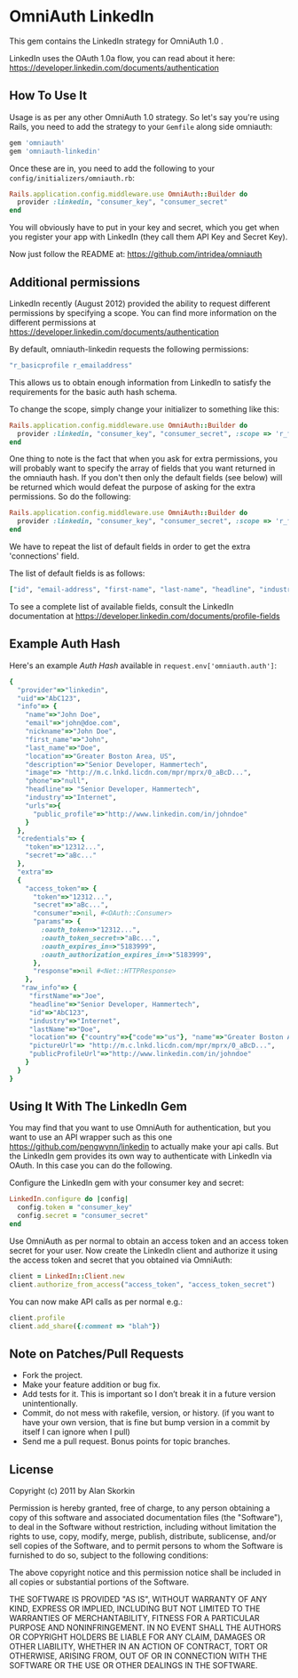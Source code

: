 # OmniAuth LinkedIn

This gem contains the LinkedIn strategy for OmniAuth 1.0 .

LinkedIn uses the OAuth 1.0a flow, you can read about it here: https://developer.linkedin.com/documents/authentication

## How To Use It

Usage is as per any other OmniAuth 1.0 strategy. So let's say you're using Rails, you need to add the strategy to your `Gemfile` along side omniauth:

```ruby
gem 'omniauth'
gem 'omniauth-linkedin'
```

Once these are in, you need to add the following to your `config/initializers/omniauth.rb`:

```ruby
Rails.application.config.middleware.use OmniAuth::Builder do
  provider :linkedin, "consumer_key", "consumer_secret"
end
```

You will obviously have to put in your key and secret, which you get when you register your app with LinkedIn (they call them API Key and Secret Key).

Now just follow the README at: https://github.com/intridea/omniauth

## Additional permissions

LinkedIn recently (August 2012) provided the ability to request different permissions by specifying a scope. You can find more information on the different permissions at https://developer.linkedin.com/documents/authentication

By default, omniauth-linkedin requests the following permissions:

```ruby
"r_basicprofile r_emailaddress"
```

This allows us to obtain enough information from LinkedIn to satisfy the requirements for the basic auth hash schema.

To change the scope, simply change your initializer to something like this:

```ruby
Rails.application.config.middleware.use OmniAuth::Builder do
  provider :linkedin, "consumer_key", "consumer_secret", :scope => 'r_fullprofile r_emailaddress r_network'
end
```

One thing to note is the fact that when you ask for extra permissions, you will probably want to specify the array of fields that you want returned in the omniauth hash. If you don't then only the default fields (see below) will be returned which would defeat the purpose of asking for the extra permissions. So do the following:

```ruby
Rails.application.config.middleware.use OmniAuth::Builder do
  provider :linkedin, "consumer_key", "consumer_secret", :scope => 'r_fullprofile r_emailaddress r_network', :fields => ["id", "email-address", "first-name", "last-name", "headline", "industry", "picture-url", "public-profile-url", "location", "connections"]
end
```

We have to repeat the list of default fields in order to get the extra 'connections' field.

The list of default fields is as follows:

```ruby
["id", "email-address", "first-name", "last-name", "headline", "industry", "picture-url", "public-profile-url", "location"]
```

To see a complete list of available fields, consult the LinkedIn documentation at https://developer.linkedin.com/documents/profile-fields

## Example Auth Hash

Here's an example *Auth Hash* available in `request.env['omniauth.auth']`:

```ruby
{
  "provider"=>"linkedin",
  "uid"=>"AbC123",
  "info"=> {
    "name"=>"John Doe",
    "email"=>"john@doe.com",
    "nickname"=>"John Doe",
    "first_name"=>"John",
    "last_name"=>"Doe",
    "location"=>"Greater Boston Area, US",
    "description"=>"Senior Developer, Hammertech",
    "image"=> "http://m.c.lnkd.licdn.com/mpr/mprx/0_aBcD...",
    "phone"=>"null",
    "headline"=> "Senior Developer, Hammertech",
    "industry"=>"Internet",
    "urls"=>{
      "public_profile"=>"http://www.linkedin.com/in/johndoe"
    }
  },
  "credentials"=> {
    "token"=>"12312...",
    "secret"=>"aBc..."
  },
  "extra"=>
  {
    "access_token"=> {
      "token"=>"12312...",
      "secret"=>"aBc...",
      "consumer"=>nil, #<OAuth::Consumer>
      "params"=> {
        :oauth_token=>"12312...",
        :oauth_token_secret=>"aBc...",
        :oauth_expires_in=>"5183999",
        :oauth_authorization_expires_in=>"5183999",
      },
      "response"=>nil #<Net::HTTPResponse>
    },
   "raw_info"=> {
     "firstName"=>"Joe",
     "headline"=>"Senior Developer, Hammertech",
     "id"=>"AbC123",
     "industry"=>"Internet",
     "lastName"=>"Doe",
     "location"=> {"country"=>{"code"=>"us"}, "name"=>"Greater Boston Area"},
     "pictureUrl"=> "http://m.c.lnkd.licdn.com/mpr/mprx/0_aBcD...",
     "publicProfileUrl"=>"http://www.linkedin.com/in/johndoe"
    }
  }
}
```

## Using It With The LinkedIn Gem

You may find that you want to use OmniAuth for authentication, but you want to use an API wrapper such as this one https://github.com/pengwynn/linkedin to actually make your api calls. But the LinkedIn gem provides its own way to authenticate with LinkedIn via OAuth. In this case you can do the following.

Configure the LinkedIn gem with your consumer key and secret:

```ruby
LinkedIn.configure do |config|
  config.token = "consumer_key"
  config.secret = "consumer_secret"
end
```

Use OmniAuth as per normal to obtain an access token and an access token secret for your user. Now create the LinkedIn client and authorize it using the access token and secret that you obtained via OmniAuth:

```ruby
client = LinkedIn::Client.new
client.authorize_from_access("access_token", "access_token_secret")
```

You can now make API calls as per normal e.g.:

```ruby
client.profile
client.add_share({:comment => "blah"})
```

## Note on Patches/Pull Requests

- Fork the project.
- Make your feature addition or bug fix.
- Add tests for it. This is important so I don’t break it in a future version unintentionally.
- Commit, do not mess with rakefile, version, or history. (if you want to have your own version, that is fine but bump version in a commit by itself I can ignore when I pull)
- Send me a pull request. Bonus points for topic branches.

## License

Copyright (c) 2011 by Alan Skorkin

Permission is hereby granted, free of charge, to any person obtaining a copy of this software and associated documentation files (the "Software"), to deal in the Software without restriction, including without limitation the rights to use, copy, modify, merge, publish, distribute, sublicense, and/or sell copies of the Software, and to permit persons to whom the Software is furnished to do so, subject to the following conditions:

The above copyright notice and this permission notice shall be included in all copies or substantial portions of the Software.

THE SOFTWARE IS PROVIDED "AS IS", WITHOUT WARRANTY OF ANY KIND, EXPRESS OR IMPLIED, INCLUDING BUT NOT LIMITED TO THE WARRANTIES OF MERCHANTABILITY, FITNESS FOR A PARTICULAR PURPOSE AND NONINFRINGEMENT. IN NO EVENT SHALL THE AUTHORS OR COPYRIGHT HOLDERS BE LIABLE FOR ANY CLAIM, DAMAGES OR OTHER LIABILITY, WHETHER IN AN ACTION OF CONTRACT, TORT OR OTHERWISE, ARISING FROM, OUT OF OR IN CONNECTION WITH THE SOFTWARE OR THE USE OR OTHER DEALINGS IN THE SOFTWARE.
